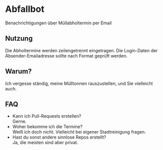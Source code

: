 # Abfallbot   
Benachrichtigungen über Müllabholtermin per Email

## Nutzung  
Die Abholtermine werden zeilengetrennt eingetragen. Die Login-Daten der Absender-Emailadresse sollte nach Format geprüft werden.

## Warum?  
Ich vergesse ständig, meine Mülltonnen rauszustellen, und Sie vielleicht auch.

## FAQ  
- Kann ich Pull-Requests erstellen?  
  Gerne.
- Woher bekomme ich die Termine?  
  Weiß ich doch nicht. Vielleicht bei eigener Stadtreinigung fragen.  
- Hast du sonst andere sinnlose Repos erstellt?  
  Ja, die meisten sind aber privat.
